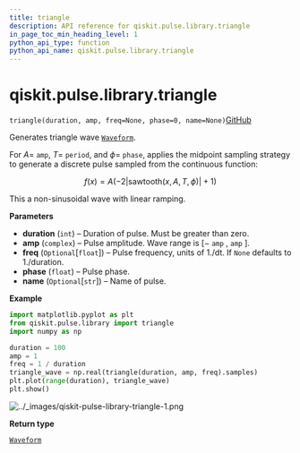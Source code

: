 ```yaml
---
title: triangle
description: API reference for qiskit.pulse.library.triangle
in_page_toc_min_heading_level: 1
python_api_type: function
python_api_name: qiskit.pulse.library.triangle
---
```


# qiskit.pulse.library.triangle

<span id="qiskit.pulse.library.triangle" />

`triangle(duration, amp, freq=None, phase=0, name=None)`[GitHub](https://github.com/qiskit/qiskit/tree/stable/0.23/qiskit/pulse/library/discrete.py "view source code")

Generates triangle wave [`Waveform`](qiskit.pulse.library.Waveform "qiskit.pulse.library.Waveform").

For $A=$ `amp`, $T=$ `period`, and $\phi=$ `phase`, applies the midpoint sampling strategy to generate a discrete pulse sampled from the continuous function:

$$
f(x) = A \left(-2\left\vert \text{sawtooth}(x, A, T, \phi)\right\vert  + 1\right)
$$

This a non-sinusoidal wave with linear ramping.

**Parameters**

*   **duration** (`int`) – Duration of pulse. Must be greater than zero.
*   **amp** (`complex`) – Pulse amplitude. Wave range is $[-$ `amp` $,$ `amp` $]$.
*   **freq** (`Optional`\[`float`]) – Pulse frequency, units of 1./dt. If `None` defaults to 1./duration.
*   **phase** (`float`) – Pulse phase.
*   **name** (`Optional`\[`str`]) – Name of pulse.

**Example**

```python
import matplotlib.pyplot as plt
from qiskit.pulse.library import triangle
import numpy as np

duration = 100
amp = 1
freq = 1 / duration
triangle_wave = np.real(triangle(duration, amp, freq).samples)
plt.plot(range(duration), triangle_wave)
plt.show()
```

![../\_images/qiskit-pulse-library-triangle-1.png](/images/api/qiskit/0.42/qiskit-pulse-library-triangle-1.png)

**Return type**

[`Waveform`](qiskit.pulse.library.Waveform "qiskit.pulse.library.waveform.Waveform")


